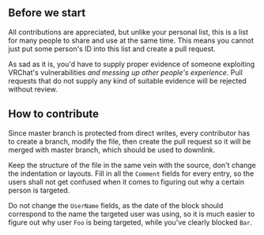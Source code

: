 ## Before we start
All contributions are appreciated, but unlike your personal list, this is a list for many people to share and use at the same time. This means you cannot just put some person's ID into this list and create a pull request.

As sad as it is, you'd have to supply proper evidence of someone exploiting VRChat's vulnerabilities _and messing up other people's experience_. Pull requests that do not supply any kind of suitable evidence will be rejected without review.

## How to contribute
Since master branch is protected from direct writes, every contributor has to create a branch, modify the file, then create the pull request so it will be merged with master branch, which should be used to downlink.

Keep the structure of the file in the same vein with the source, don't change the indentation or layouts. Fill in all the `Comment` fields for every entry, so the users shall not get confused when it comes to figuring out why a certain person is targeted.

Do not change the `UserName` fields, as the date of the block should correspond to the name the targeted user was using, so it is much easier to figure out why user `Foo` is being targeted, while you've clearly blocked `Bar`.